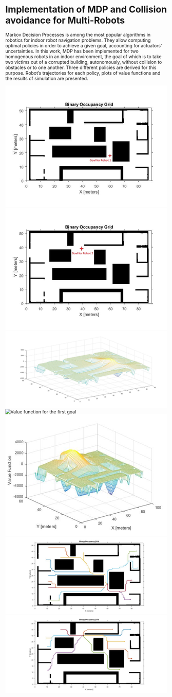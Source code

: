 # Implementation of MDP and Collision avoidance for Multi-Robots

Markov Decision Processes is among the most
popular algorithms in robotics for indoor robot navigation
problems. They allow computing optimal policies in order to
achieve a given goal, accounting for actuators’ uncertainties. In
this work, MDP has been implemented for two homogenous
robots in an indoor environment, the goal of which is to take two
victims out of a corrupted building, autonomously, without
collision to obstacles or to one another. Three different policies
are derived for this purpose. Robot’s trajectories for each policy,
plots of value functions and the results of simulation are
presented.

![GitHub Logo](/Images/Goal1.jpg)
![GitHub Logo](/Images/Goal2.jpg)
![GitHub Logo](/Images/ValueFGoal1.jpg)
![Value function for the first goal](url)
![GitHub Logo](/Images/ValueFGoal2.jpg)
![GitHub Logo](/Images/traj1.jpg)
![GitHub Logo](/Images/traj2.jpg)


